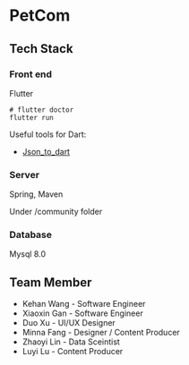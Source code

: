 # PetCom

## Tech Stack

### Front end
Flutter

```
# flutter doctor
flutter run
```

Useful tools for Dart: 
- [Json_to_dart](https://javiercbk.github.io/json_to_dart/)


### Server
Spring, Maven

Under /community folder


### Database

Mysql 8.0


## Team Member

- Kehan Wang - Software Engineer
- Xiaoxin Gan - Software Engineer
- Duo Xu - UI/UX Designer
- Minna Fang - Designer / Content Producer
- Zhaoyi Lin - Data Sceintist
- Luyi Lu - Content Producer
